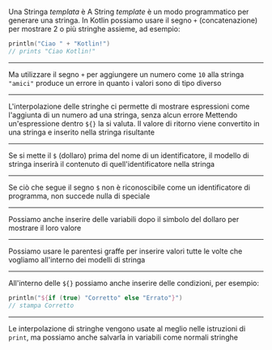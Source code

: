 Una Stringa _templata_ è 
A String _template_ è un modo programmatico per generare una stringa.
In Kotlin possiamo usare il segno `+` (concatenazione) per mostrare 2 o più stringhe assieme, ad esempio:
```kotlin
println("Ciao " + "Kotlin!")
// prints "Ciao Kotlin!"
```

---

Ma utilizzare il segno `+` per aggiungere un numero come `10` alla stringa `"amici"` produce un errore in quanto i valori sono di tipo diverso

---

L'interpolazione delle stringhe ci permette di mostrare espressioni come l'aggiunta di un numero ad una stringa, senza alcun errore
Mettendo un'espressione dentro `${}` la si valuta.
Il valore di ritorno viene convertito in una stringa e inserito nella stringa risultante

---

Se si mette il `$` (dollaro) prima del nome di un identificatore, il modello di stringa inserirà il contenuto di quell'identificatore nella stringa

---

Se ciò che segue il segno `$` non è riconoscibile come un identificatore di programma, non succede nulla di speciale

---

Possiamo anche inserire delle variabili dopo il simbolo del dollaro per mostrare il loro valore

---

Possiamo usare le parentesi graffe per inserire valori tutte le volte che vogliamo all'interno dei modelli di stringa

---

All'interno delle `${}` possiamo anche inserire delle condizioni, per esempio:
```kotlin
println("${if (true) "Corretto" else "Errato"}")
// stampa Corretto
```

---

Le interpolazione di stringhe vengono usate al meglio nelle istruzioni di `print`, ma possiamo anche salvarla in variabili come normali stringhe
